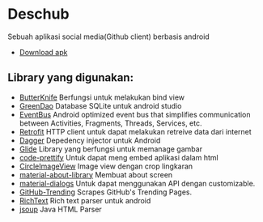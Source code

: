 # Deschub
Sebuah aplikasi social media(Github client) berbasis android
* [Download apk](https://drive.google.com/file/d/1ngiNJzJtwKdkX3Jo8m6Xo98loqhBZ2H0/view?usp=sharing)
## Library yang digunakan:
* [ButterKnife](https://github.com/JakeWharton/butterknife) Berfungsi untuk melakukan bind view
* [GreenDao](https://github.com/greenrobot/greenDAO) Database SQLite untuk android studio
* [EventBus](https://github.com/greenrobot/EventBus) Android optimized event bus that simplifies communication between Activities, Fragments, Threads, Services, etc.
* [Retrofit](https://github.com/square/retrofit) HTTP client untuk dapat melakukan retreive data dari internet
* [Dagger](https://github.com/google/dagger) Depedency injector untuk Android
* [Glide](https://github.com/bumptech/glide) Library yang berfungsi untuk memanage gambar
* [code-prettify](https://github.com/google/code-prettify) Untuk dapat meng embed aplikasi dalam html
* [CircleImageView](https://github.com/hdodenhof/CircleImageView) Image view dengan crop lingkaran
* [material-about-library](https://github.com/daniel-stoneuk/material-about-library) Membuat about screen
* [material-dialogs](https://github.com/afollestad/material-dialogs)
Untuk dapat menggunakan API dengan customizable.
* [GitHub-Trending](https://github.com/thedillonb/GitHub-Trending) Scrapes GitHub's Trending Pages.
* [RichText](https://github.com/zzhoujay/RichText) Rich text parser untuk android
* [jsoup](https://github.com/jhy/jsoup) Java HTML Parser
